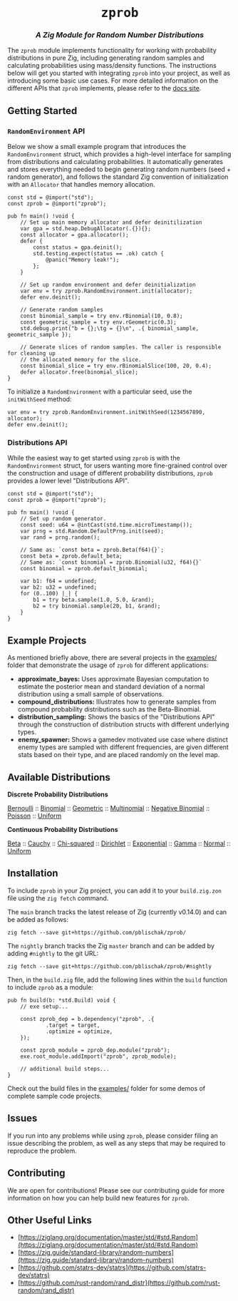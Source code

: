 <div align="center">
<h1><tt>zprob</tt></h1>
<h3><i>
A Zig Module for Random Number Distributions
</i></h3>
</div>

The `zprob` module implements functionality for working with probability distributions in pure Zig,
including generating random samples and calculating probabilities using mass/density functions.
The instructions below will get you started with integrating `zprob` into your project, as well as
introducing some basic use cases. For more detailed information on the different APIs that `zprob`
implements, please refer to the [docs site](https://github.com/pblischak/zprob).

## Getting Started

### `RandomEnvironment` API

Below we show a small example program that introduces the `RandomEnvironment` struct, which
provides a high-level interface for sampling from distributions and calculating probabilities. It
automatically generates and stores everything needed to begin generating random numbers
(seed + random generator), and follows the standard Zig convention of initialization with an
`Allocator` that handles memory allocation.

```zig
const std = @import("std");
const zprob = @import("zprob");

pub fn main() !void {
    // Set up main memory allocator and defer deinitilization
    var gpa = std.heap.DebugAllocator(.{}){};
    const allocator = gpa.allocator();
    defer {
        const status = gpa.deinit();
        std.testing.expect(status == .ok) catch {
            @panic("Memory leak!");
        };
    }

    // Set up random environment and defer deinitialization
    var env = try zprob.RandomEnvironment.init(allocator);
    defer env.deinit();

    // Generate random samples
    const binomial_sample = try env.rBinomial(10, 0.8);
    const geometric_sample = try env.rGeometric(0.3);
    std.debug.print("b = {};\tg = {}\n", .{ binomial_sample, geometric_sample });

    // Generate slices of random samples. The caller is responsible for cleaning up
    // the allocated memory for the slice.
    const binomial_slice = try env.rBinomialSlice(100, 20, 0.4);
    defer allocator.free(binomial_slice);
}
```

To initialize a `RandomEnvironment` with a particular seed, use the `initWithSeed` method:

```zig
var env = try zprob.RandomEnvironment.initWithSeed(1234567890, allocator);
defer env.deinit();
```

### Distributions API

While the easiest way to get started using `zprob` is with the `RandomEnvironment` struct,
for users wanting more fine-grained control over the construction and usage of different probability
distributions, `zprob` provides a lower level "Distributions API".

```zig
const std = @import("std");
const zprob = @import("zprob");

pub fn main() !void {
    // Set up random generator.
    const seed: u64 = @intCast(std.time.microTimestamp());
    var prng = std.Random.DefaultPrng.init(seed);
    var rand = prng.random();

    // Same as: `const beta = zprob.Beta(f64){}`;
    const beta = zprob.default_beta;
    // Same as: `const binomial = zprob.Binomial(u32, f64){}`
    const binomial = zprob.default_binomial;

    var b1: f64 = undefined;
    var b2: u32 = undefined;
    for (0..100) |_| {
        b1 = try beta.sample(1.0, 5.0, &rand);
        b2 = try binomial.sample(20, b1, &rand);
    }
}
```

## Example Projects

As mentioned briefly above, there are several projects in the
[examples/](https://github.com/pblischak/zprob/tree/main/examples) folder that demonstrate the
usage of `zprob` for different applications:

- **approximate_bayes:** Uses approximate Bayesian computation to estimate the posterior mean
  and standard deviation of a normal distribution using a small sample of observations.
- **compound_distributions:** Illustrates how to generate samples from compound probability
  distributions such as the Beta-Binomial.
- **distribution_sampling:** Shows the basics of the "Distributions API" through the construction
  of distribution structs with different underlying types.
- **enemy_spawner:** Shows a gamedev motivated use case where distinct enemy types are sampled
  with different frequencies, are given different stats based on their type, and are placed randomly
  on the level map.

## Available Distributions

**Discrete Probability Distributions**

[Bernoulli](https://en.wikipedia.org/wiki/Bernoulli_distribution) ::
[Binomial](https://en.wikipedia.org/wiki/Binomial_distribution) ::
[Geometric](https://en.wikipedia.org/wiki/Geometric_distribution) ::
[Multinomial](https://en.wikipedia.org/wiki/Multinomial_distribution) ::
[Negative Binomial](https://en.wikipedia.org/wiki/Negative_binomial_distribution) ::
[Poisson](https://en.wikipedia.org/wiki/Poisson_distribution) ::
[Uniform](https://en.wikipedia.org/wiki/Discrete_uniform_distribution)

**Continuous Probability Distributions**

[Beta](https://en.wikipedia.org/wiki/Beta_distribution) ::
[Cauchy](https://en.wikipedia.org/wiki/Cauchy_distribution) ::
[Chi-squared](https://en.wikipedia.org/wiki/Chi-squared_distribution) ::
[Dirichlet](https://en.wikipedia.org/wiki/Dirichlet_distribution) ::
[Exponential](https://en.wikipedia.org/wiki/Exponential_distribution) ::
[Gamma](https://en.wikipedia.org/wiki/Gamma_distribution) ::
[Normal](https://en.wikipedia.org/wiki/Normal_distribution) ::
[Uniform](https://en.wikipedia.org/wiki/Continuous_uniform_distribution)

## Installation

To include `zprob` in your Zig project, you can add it to your `build.zig.zon` file
using the `zig fetch` command.

The `main` branch tracks the latest release of Zig (currently v0.14.0) and can be added
as follows:

```
zig fetch --save git+https://github.com/pblischak/zprob/
```

The `nightly` branch tracks the Zig `master` branch and can be added by adding `#nightly` to the
git URL:

```
zig fetch --save git+https://github.com/pblischak/zprob/#nightly
```

Then, in the `build.zig` file, add the following lines within the `build` function to include
`zprob` as a module:

```zig
pub fn build(b: *std.Build) void {
    // exe setup...

    const zprob_dep = b.dependency("zprob", .{
            .target = target,
            .optimize = optimize,
    });

    const zprob_module = zprob_dep.module("zprob");
    exe.root_module.addImport("zprob", zprob_module);

    // additional build steps...
}
```

Check out the build files in the [examples/](https://github.com/pblischak/zprob/tree/main/examples)
folder for some demos of complete sample code projects.

## Issues

If you run into any problems while using `zprob`, please consider filing an issue describing the
problem, as well as any steps that may be required to reproduce the problem.

## Contributing

We are open for contributions! Please see our contributing guide for more information on how you
can help build new features for `zprob`.

## Other Useful Links

- [https://ziglang.org/documentation/master/std/#std.Random](https://ziglang.org/documentation/master/std/#std.Random)
- [https://zig.guide/standard-library/random-numbers](https://zig.guide/standard-library/random-numbers)
- [https://github.com/statrs-dev/statrs](https://github.com/statrs-dev/statrs)
- [https://github.com/rust-random/rand_distr](https://github.com/rust-random/rand_distr)
